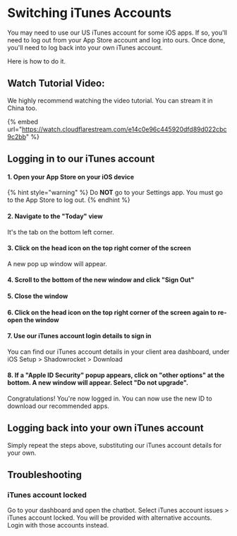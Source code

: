 # Switching iTunes Accounts

You may need to use our US iTunes account for some iOS apps. If so, you'll need to log out from your App Store account and log into ours. Once done, you'll need to log back into your own iTunes account.

Here is how to do it.

## Watch Tutorial Video:

We highly recommend watching the video tutorial. You can stream it in China too.

{% embed url="https://watch.cloudflarestream.com/e14c0e96c445920dfd89d022cbc9c2bb" %}

## Logging in to our iTunes account

#### 1. Open your App Store on your iOS device

{% hint style="warning" %}
Do **NOT** go to your Settings app. You must go to the App Store to log out.
{% endhint %}

#### 2. Navigate to the "Today" view&#x20;

&#x20;    It's the tab on the bottom left corner.

#### 3. Click on the head icon on the top right corner of the screen

&#x20;    A new pop up window will appear.&#x20;

#### 4. Scroll to the bottom of the new window and click "Sign Out"

#### 5. Close the window

#### 6. Click on the head icon on the top right corner of the screen again to re-open the window

#### 7. Use our iTunes account login details to sign in

&#x20;    You can find our iTunes account details in your client area dashboard, under iOS Setup > Shadowrocket > Download

#### 8. If a "Apple ID Security" popup appears, click on "other options" at the bottom. A new window will appear. Select "Do not upgrade".

Congratulations! You're now logged in. You can now use the new ID to download our recommended apps.&#x20;

## Logging back into your own iTunes account

Simply repeat the steps above, substituting our iTunes account details for your own.

## Troubleshooting

### iTunes account locked

Go to your dashboard and open the chatbot. Select iTunes account issues > iTunes account locked. You will be provided with alternative accounts. Login with those accounts instead.

